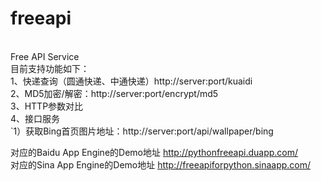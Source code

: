 freeapi
<br/>
=======
<br/>
Free API Service
<br/>
目前支持功能如下：
<br/>
1、快递查询（圆通快递、中通快递）http://server:port/kuaidi
<br/>
2、MD5加密/解密：http://server:port/encrypt/md5
<br/>
3、HTTP参数对比
<br/>
4、接口服务
<br/>
`1）获取Bing首页图片地址：http://server:port/api/wallpaper/bing
<br/>

对应的Baidu App Engine的Demo地址
http://pythonfreeapi.duapp.com/
<br/>
对应的Sina App Engine的Demo地址
http://freeapiforpython.sinaapp.com/
